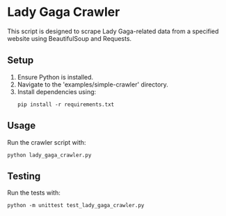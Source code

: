 # Lady Gaga Crawler

This script is designed to scrape Lady Gaga-related data from a specified website using BeautifulSoup and Requests.

## Setup

1. Ensure Python is installed.
2. Navigate to the 'examples/simple-crawler' directory.
3. Install dependencies using:
   ```
   pip install -r requirements.txt
   ```

## Usage

Run the crawler script with:
```
python lady_gaga_crawler.py
```

## Testing

Run the tests with:
```
python -m unittest test_lady_gaga_crawler.py
```
